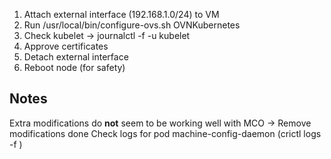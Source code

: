 1. Attach external interface (192.168.1.0/24) to VM
2. Run /usr/local/bin/configure-ovs.sh OVNKubernetes
3. Check kubelet -> journalctl -f -u kubelet
3. Approve certificates
4. Detach external interface
5. Reboot node (for safety)

Notes
---
Extra modifications do **not** seem to be working well with MCO -> Remove modifications done
Check logs for pod machine-config-daemon (crictl logs -f <machine-config-daemon-container-id>)
